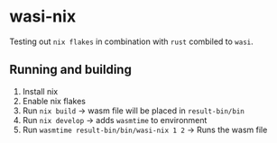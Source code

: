 # wasi-nix
Testing out `nix flakes` in combination with `rust` combiled to `wasi`.

## Running and building

1. Install nix
2. Enable nix flakes
3. Run `nix build` -> wasm file will be placed in `result-bin/bin`
4. Run `nix develop` -> adds `wasmtime` to environment
5. Run `wasmtime result-bin/bin/wasi-nix 1 2` -> Runs the wasm file
